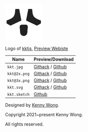 <img src="./kkt.svg" width="120" />

Logo of [kktjs](https://kktjs.github.io/kkt), [Preview Webiste](https://kktjs.github.io/logo/)

Name | Preview/Download
---- | ----
`kkt.jpg` | [Githack](https://raw.githack.com/kktjs/logo/master/logo.jpg) / [Github](https://kktjs.github.io/logo/kkt.jpg)
`kkt@2x.png` | [Githack](https://raw.githack.com/kktjs/logo/master/kkt@2x.png) / [Github](https://kktjs.github.io/logo/kkt@2x.png)
`kkt@3x.png` | [Githack](https://raw.githack.com/kktjs/logo/master/kkt@3x.png) / [Github](https://kktjs.github.io/logo/kkt@3x.png)
`kkt.svg` | [Githack](https://raw.githack.com/kktjs/logo/master/kkt.svg) / [Github](https://kktjs.github.io/logo/kkt.svg)
`kkt.sketch` | [Github](https://uivjs.github.io/logo/kkt.sketch)

Designed by [Kenny Wong](https://github.com/jaywcjlove).

Copyright 2021~present Kenny Wong. 

All rights reserved.